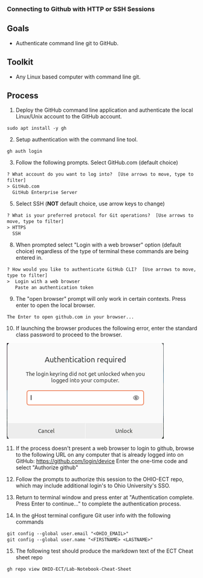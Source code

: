 ### Connecting to Github with HTTP or SSH Sessions

## Goals 

- Authenticate command line git to GitHub.

## Toolkit 

- Any Linux based computer with command line git.

## Process

1. Deploy the GitHub command line application and authenticate the local Linux/Unix account to the GitHub account.
```
sudo apt install -y gh
```

2. Setup authentication with the command line tool.

```
gh auth login
```

3. Follow the following prompts. Select GitHub.com (default choice)

```
? What account do you want to log into?  [Use arrows to move, type to filter]
> GitHub.com
  GitHub Enterprise Server
```

5. Select SSH (**NOT** default choice, use arrow keys to change)

```
? What is your preferred protocol for Git operations?  [Use arrows to move, type to filter]
> HTTPS
  SSH
```

8. When prompted select "Login with a web browser" option (default choice) regardless of the type of terminal these commands are being entered in.

```
? How would you like to authenticate GitHub CLI?  [Use arrows to move, type to filter]
>  Login with a web browser
   Paste an authentication token
```

9. The "open browser" prompt will only work in certain contexts. Press enter to open the local browser.  
```
The Enter to open github.com in your browser...  
```

10. If launching the browser produces the following error, enter the standard class password to proceed to the browser.

![Browswer Keyring Error](./images/Browser-keyring-error.png)

11. If the process doesn't present a web browser to login to github, browse to the following URL on any computer that is already logged into on GitHub: https://github.com/login/device  Enter the one-time code and select "Authorize github"

12. Follow the prompts to authorize this session to the OHIO-ECT repo, which may include additional login's to Ohio University's SSO.

13. Return to terminal window and press enter at "Authentication complete. Press Enter to continue..." to complete the authentication process.

14. In the gHost terminal configure Git user info with the following commands
```
git config --global user.email "<OHIO_EMAIL>"
git config --global user.name "<FIRSTNAME> <LASTNAME>"
```

15. The following test should produce the markdown text of the ECT Cheat sheet repo
```
gh repo view OHIO-ECT/Lab-Notebook-Cheat-Sheet
```
